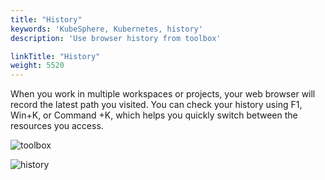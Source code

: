 ```yaml
---
title: "History"
keywords: 'KubeSphere, Kubernetes, history'
description: 'Use browser history from toolbox'

linkTitle: "History"
weight: 5520
---
```


When you work in multiple workspaces or projects, your web browser will record the latest path you visited. You can check your history using F1, Win+K, or Command +K, which helps you quickly switch between the resources you access.

![toolbox](/images/docs/toolbox/toolbox.png)

![history](/images/docs/toolbox/history.png)
